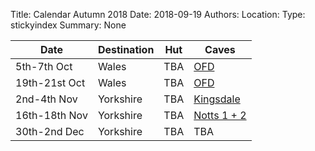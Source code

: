 Title: Calendar Autumn 2018
Date: 2018-09-19
Authors:
Location:
Type: stickyindex
Summary: None

|Date              | Destination                          | Hut                                                                                  | Caves  |
| ---              |  ---                                 | ---                                                                                  |  ---  |
| 5th-7th Oct | Wales | TBA | [OFD](https://union.ic.ac.uk/rcc/caving/caves/?search=Ddu) |
| 19th-21st Oct | Wales | TBA |  [OFD](https://union.ic.ac.uk/rcc/caving/caves/?search=Ddu) |
| 2nd-4th Nov  | Yorkshire | TBA | [Kingsdale](https://union.ic.ac.uk/rcc/caving/caves/?search=Kingsdale) |
| 16th-18th Nov | Yorkshire | TBA| [Notts 1 + 2](https://union.ic.ac.uk/rcc/caving/caves/?search=Notts) |
| 30th-2nd Dec  | Yorkshire | TBA | TBA |
